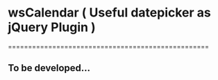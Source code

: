# wsCalendar ( Useful datepicker as jQuery Plugin )
==================================================

To be developed...
--------------------------------------

```Test
